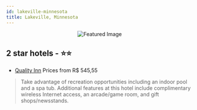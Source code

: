 ```yaml
---
id: lakeville-minnesota
title: Lakeville, Minnesota
---
```


<center><img src="https://i.travelapi.com/hotels/1000000/60000/52900/52837/4b952d38_z.jpg" alt="Featured Image" /></center>


##  2 star hotels - ⭐️⭐️

-    [Quality Inn](https://us.hurb.com/hotels/lakeville/quality-inn-JNP-JP318918?cmp=18055) Prices from R$ 545,55
   > Take advantage of recreation opportunities including an indoor pool and a spa tub. Additional features at this hotel include complimentary wireless Internet access, an arcade/game room, and gift shops/newsstands.

